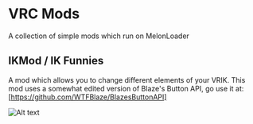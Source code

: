 # VRC Mods
A collection of simple mods which run on MelonLoader

## IKMod / IK Funnies
A mod which allows you to change different elements of your VRIK.
This mod uses a somewhat edited version of Blaze's Button API, go use it at: [https://github.com/WTFBlaze/BlazesButtonAPI]

![Alt text](https://i.imgur.com/EbbnZtk.png "Image of the mod")
